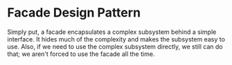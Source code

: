 # Facade Design Pattern

Simply put, a facade encapsulates a complex subsystem behind a simple interface. It hides much of the complexity and 
makes the subsystem easy to use. Also, if we need to use the complex subsystem directly, we still can do that; 
we aren't forced to use the facade all the time.
